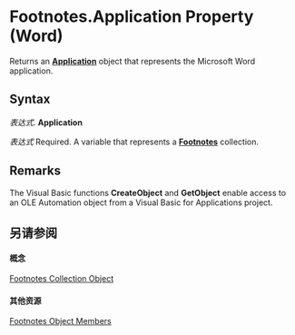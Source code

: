 
# Footnotes.Application Property (Word)

Returns an  **[Application](d1cf6f8f-4e88-bf01-93b4-90a83f79cb44.md)** object that represents the Microsoft Word application.


## Syntax

 _表达式_. **Application**

 _表达式_ Required. A variable that represents a **[Footnotes](d46a0972-2784-4814-d547-30122a35cdc1.md)** collection.


## Remarks

The Visual Basic functions  **CreateObject** and **GetObject** enable access to an OLE Automation object from a Visual Basic for Applications project.


## 另请参阅


#### 概念


[Footnotes Collection Object](d46a0972-2784-4814-d547-30122a35cdc1.md)
#### 其他资源


[Footnotes Object Members](http://msdn.microsoft.com/library/fe8f7120-9a44-1825-7e4b-8c80874755d9%28Office.15%29.aspx)